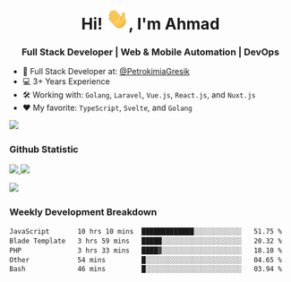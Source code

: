 <h1 align="center">Hi! <img src="https://raw.githubusercontent.com/ABSphreak/ABSphreak/master/gifs/Hi.gif" width="40px" />, I'm Ahmad</h1>

<h3 align="center">Full Stack Developer | Web & Mobile Automation | DevOps </h3>

- 🏢 Full Stack Developer at: [@PetrokimiaGresik](https://petrokimia-gresik.com)  
- 💻 3+ Years Experience  
- 🛠️ Working with: `Golang`, `Laravel`, `Vue.js`, `React.js`, and `Nuxt.js`  
- ❤️ My favorite: `TypeScript`, `Svelte`, and `Golang`

<img src="https://user-images.githubusercontent.com/73097560/115834477-dbab4500-a447-11eb-908a-139a6edaec5c.gif">
  
### Github Statistic
<p align="left">
<a href="https://github.com/ahmadlaiq97">
  <img height="180em" src="https://github-readme-stats-eight-theta.vercel.app/api?username=ahmadlaiq&show_icons=true&theme=algolia&include_all_commits=true&count_private=true"/>
  <img height="180em" src="https://github-readme-stats-eight-theta.vercel.app/api/top-langs/?username=ahmadlaiq&layout=compact&langs_count=8&theme=algolia"/>
</a>
</p>

<img src="https://user-images.githubusercontent.com/73097560/115834477-dbab4500-a447-11eb-908a-139a6edaec5c.gif">

### Weekly Development Breakdown
<!--START_SECTION:waka-->

```txt
JavaScript       10 hrs 10 mins  █████████████░░░░░░░░░░░░   51.75 %
Blade Template   3 hrs 59 mins   █████░░░░░░░░░░░░░░░░░░░░   20.32 %
PHP              3 hrs 33 mins   ████▓░░░░░░░░░░░░░░░░░░░░   18.10 %
Other            54 mins         █░░░░░░░░░░░░░░░░░░░░░░░░   04.65 %
Bash             46 mins         █░░░░░░░░░░░░░░░░░░░░░░░░   03.94 %
```

<!--END_SECTION:waka-->
